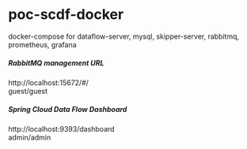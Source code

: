 # poc-scdf-docker
docker-compose for dataflow-server, mysql, skipper-server, rabbitmq, prometheus, grafana


##### RabbitMQ management URL
http://localhost:15672/#/ \
guest/guest

##### Spring Cloud Data Flow Dashboard
http://localhost:9393/dashboard \
admin/admin
